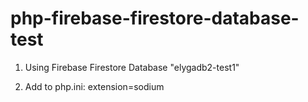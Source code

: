 # php-firebase-firestore-database-test

1. Using Firebase Firestore Database "elygadb2-test1"

2. Add to php.ini: extension=sodium
